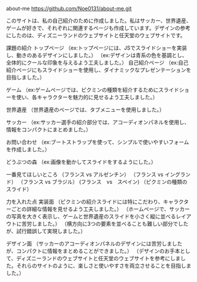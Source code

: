 about-me
https://github.com/Noe0131/about-me.git

このサイトは、私の自己紹介のために作成しました。私はサッカー、世界遺産、ゲームが好きで、それぞれに関連するページも作成しています。デザインの参考にしたのは、ディズニーランドのウェブサイトと任天堂のウェブサイトです。

課題の紹介
トップページ
（ex:トップページには、JSでスライドショーを実装し、動きのあるデザインにしました。）
（ex:デザインは青系の色を基調とし、全体的にクールな印象を与えるよう工夫しました。）
自己紹介ページ
（ex:自己紹介ページにもスライドショーを使用し、ダイナミックなプレゼンテーションを目指しました。）

ゲーム
（ex:ゲームページでは、ピクミンの種類を紹介するためにスライドショーを使い、各キャラクターを魅力的に見せるよう工夫しました。）

世界遺産
（世界遺産のページでは、タブメニューを使用しました。）

サッカー
（ex:サッカー選手の紹介部分では、アコーディオンパネルを使用し、情報をコンパクトにまとめました。）

お問い合わせ
（ex:ブートストラップを使って、シンプルで使いやすいフォームを作成しました。）

どうぶつの森
（ex:画像を動かしてスライドをするようにした。）

一番見てほしいところ
（フランス vs アルゼンチン）
（フランス vs イングランド）
（フランス vs ブラジル）
 (フランス　vs　スペイン)
（ピクミンの種類のスライド）

力を入れた点
実装面
（ピクミンの紹介スライドには特にこだわり、キャラクターごとの詳細な情報を見せるよう工夫しました。）
（ホームページで、サッカーの写真を大きく表示し、ゲームと世界遺産のスライドを小さく縦に並べるレイアウトに苦労しました。）
（横方向に3つの要素を並べることも難しい部分でしたが、試行錯誤して実現しました。）

デザイン面
（サッカーのアコーディオンパネルのデザインには苦労しましたが、コンパクトに情報をまとめることができました。）
（デザインのお手本として、ディズニーランドのウェブサイトと任天堂のウェブサイトを参考にしました。それらのサイトのように、楽しさと使いやすさを両立させることを目指しました。）